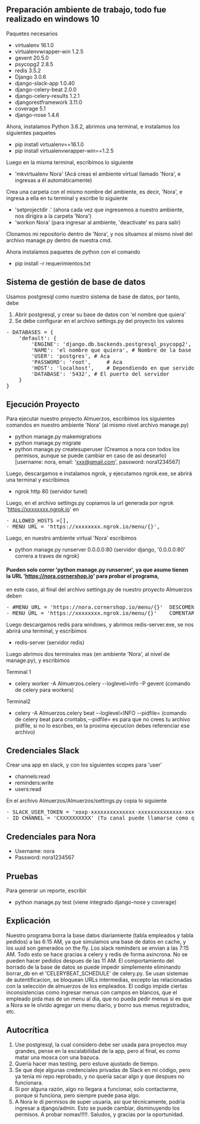 ## Preparación ambiente de trabajo, todo fue realizado en windows 10
Paquetes necesarios

- virtualenv 16.1.0
- virtualenvwrapper-win 1.2.5
- gevent 20.5.0 
- psycopg2 2.8.5 
- redis 3.5.2 
- Django 3.0.6 
- django-slack-app 1.0.40 
- django-celery-beat 2.0.0 
- django-celery-results 1.2.1 
- djangorestframework 3.11.0 
- coverage 5.1 
- django-nose 1.4.6 

Ahora, instalamos Python 3.6.2, abrimos una terminal, e instalamos los siguientes paquetes
- pip install virtualenv==16.1.0
- pip install virtualenvwrapper-win==1.2.5

Luego en la misma terminal, escribimos lo siguiente
- 'mkvirtualenv Nora'  (Acá creas el ambiente virtual llamado 'Nora', e ingresas a él automáticamente)

Crea una carpeta con el mismo nombre del ambiente, es decir, 'Nora', e ingresa a ella en tu terminal y escribe lo siguiente
- 'setprojectdir .' (ahora cada vez que ingresemos a nuestro ambiente, nos dirigira a la carpeta 'Nora')
- 'workon Nora' (para ingresar al ambiente, 'deactivate' es para salir)

Clonamos mi repositorio dentro de 'Nora', y nos situamos al mismo nivel del archivo manage.py dentro de nuestra cmd.

Ahora instalamos paquetes de python con el comando
- pip install -r requerimientos.txt 

## Sistema de gestión de base de datos
Usamos postgresql como nuestro sistema de base de datos, por tanto, debe 
1) Abrir postgresql, y crear su base de datos con 'el nombre que quiera'
2) Se debe configurar en el archivo settings.py del proyecto los valores 
<pre>
- DATABASES = {        
    'default': {     
        'ENGINE': 'django.db.backends.postgresql_psycopg2',    
        'NAME': 'el nombre que quiera', # Nombre de la base de datos    
        'USER': 'postgres',	# Aca      
        'PASSWORD': 'root',     # Aca        
        'HOST': 'localhost',	# Dependiendo en que servidor se almacena su sistema de gestion de base de datos     
        'DATABASE': '5432',	# El puerto del servidor    
    }       
}         
</pre>
## Ejecución Proyecto
Para ejecutar nuestro proyecto Almuerzos, escribimos los siguientes comandos en nuestro ambiente 'Nora' (al mismo nivel archivo manage.py)
- python manage.py makemigrations
- python manage.py migrate
- python manage.py createsuperuser (Creamos a nora con todos los permisos, aunque se puede cambiar en caso de asi desearlo)
[username: nora, email: 'xxx@gmail.com', password: nora1234567] 

Luego, descargamos e instalamos ngrok, y ejecutamos ngrok.exe, se abrirá una terminal y escribimos 
- ngrok http 80 (servidor tunel)

Luego, en el archivo settings.py copiamos la url generada por ngrok 'https://xxxxxxxx.ngrok.io' en
<pre>
- ALLOWED_HOSTS =[],
- MENU_URL = 'https://xxxxxxxx.ngrok.io/menu/{}',
</pre>

Luego, en nuestro ambiente virtual 'Nora' escribimos
- python manage.py runserver 0.0.0.0:80  (servidor django, '0.0.0.0:80' correra a traves de ngrok)

#### Pueden solo correr 'python manage.py runserver', ya que asumo tienen la URL 'https://nora.cornershop.io' para probar el programa,
en este caso, al final del archivo settings.py de nuestro proyecto Almuerzos deben
<pre>
- #MENU_URL = 'https://nora.cornershop.io/menu/{}'	DESCOMENTAR
- MENU_URL = 'https://xxxxxxxx.ngrok.io/menu/{}'	COMENTAR
</pre>

Luego descargamos redis para windows, y abrimos redis-server.exe, se nos abrirá una terminal, y escribimos
- redis-server (servidor redis)

Luego abrimos dos terminales mas (en ambiente 'Nora', al nivel de manage.py), y escribimos

Terminal 1
- celery worker -A Almuerzos.celery --loglevel=info -P gevent (comando de celery para workers)

Terminal2
- celery -A Almuerzos.celery beat --loglevel=INFO --pidfile= 
(comando de celery beat para crontabs,--pidfile= es para que no crees tu archivo pidfile, si no lo escribes, en la proxima ejecucion debes referenciar ese archivo)

## Credenciales Slack
Crear una app en slack, y con los siguientes scopes para 'user'
- channels:read
- reminders:write
- users:read

En el archivo Almuerzos/Almuerzos/settings.py copia lo siguiente
<pre>
- SLACK_USER_TOKEN = 'xoxp-xxxxxxxxxxxxxx-xxxxxxxxxxxxxx-xxxxxxxxdxxxxxxxxxxxxxxx'
- ID_CHANNEL = 'CXXXXXXXXXX' (Tu canal puede llamarse como quieras, pero en él deben estar todos los empleados al que quieres entregar almuerzos)
</pre>

## Credenciales para Nora
- Username: nora
- Password: nora1234567

## Pruebas 
Para generar un reporte, escribir

- python manage.py test   (viene integrado django-nose y coverage)

## Explicación
Nuestro programa borra la base datos diariamiente (tabla empleados y tabla pedidos) a las 6:15 AM, ya que simulamos una base de datos en cache,
y los uuid son generados on the fly. Los slack reminders se envian a las 7:15 AM. Todo esto se hace gracias a celery y redis de forma asincrona.
No se pueden hacer pedidos despues de las 11 AM. El comportamiento del borrado de la base de datos se puede impedir simplemente eliminando borrar_db en el 
'CELERYBEAT_SCHEDULE' de celery.py. Se usan sistemas de autentificacion, se bloquean URLs intermedias, excepto las relacionadas con la selección de almuerzos 
de los empleados. El codigo impide ciertas inconsistencias como ingresar menus con campos en blancos, que el empleado pida mas de un menu al dia, que no pueda pedir menus
si es que a Nora se le olvido agregar un menu diario, y borro sus menus registrados, etc. 

## Autocrítica
1) Use postgresql, la cual considero debe ser usada para proyectos muy grandes, pense en la escalabilidad de la app, pero al final, es como matar una mosca con una bazuca.
2) Queria hacer mas testing, pero estuve ajustado de tiempo.
3) Se que deje algunas credenciales privadas de Slack en mi código, pero ya tenia mi repo reprobado, y no quería sacar algo y que despues no funcionara.
4) Si por alguna razón, algo no llegara a funcionar, solo contactarme, porque si funciona, pero siempre puede pasa algo.
5) A Nora le di permisos de super usuaria, asi que técnicamente, podría ingresar a django/admin. Esto se puede cambiar, disminuyendo los permisos.
A probar nomas!!!!!. Saludos, y gracias por la oportunidad.
